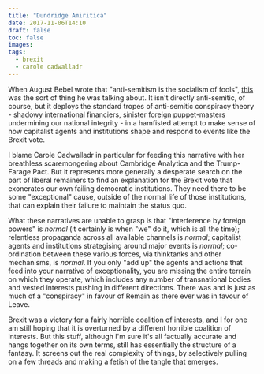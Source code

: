 ```yaml
---
title: "Dundridge Amiritica"
date: 2017-11-06T14:10
draft: false
toc: false
images:
tags: 
  - brexit
  - carole cadwalladr
---
```

When August Bebel wrote that "anti-semitism is the socialism of fools", [this](https://www.globalresearch.ca/how-brexit-was-engineered-by-foreign-billionaires-to-bring-about-economic-chaos-for-profit/5614194) was the sort of thing he was talking about. It isn't directly anti-semitic, of course, but it deploys the standard tropes of anti-semitic conspiracy theory - shadowy international financiers, sinister foreign puppet-masters undermining our national integrity - in a hamfisted attempt to make sense of how capitalist agents and institutions shape and respond to events like the Brexit vote.

I blame Carole Cadwalladr in particular for feeding this narrative with her breathless scaremongering about Cambridge Analytica and the Trump-Farage Pact. But it represents more generally a desperate search on the part of liberal remainers to find an explanation for the Brexit vote that exonerates our own failing democratic institutions. They need there to be some "exceptional" cause, outside of the normal life of those institutions, that can explain their failure to maintain the status quo.

What these narratives are unable to grasp is that "interference by foreign powers" is _normal_ (it certainly is when "we" do it, which is all the time); relentless propaganda across all available channels is _normal_; capitalist agents and institutions strategising around major events is _normal_; co-ordination between these various forces, via thinktanks and other mechanisms, is _normal_. If you only "add up" the agents and actions that feed into your narrative of exceptionality, you are missing the entire terrain on which they operate, which includes any number of transnational bodies and vested interests pushing in different directions. There was and is just as much of a "conspiracy" in favour of Remain as there ever was in favour of Leave.

Brexit was a victory for a fairly horrible coalition of interests, and I for one am still hoping that it is overturned by a different horrible coalition of interests. But this stuff, although I'm sure it's all factually accurate and hangs together on its own terms, still has essentially the structure of a fantasy. It screens out the real complexity of things, by selectively pulling on a few threads and making a fetish of the tangle that emerges.
